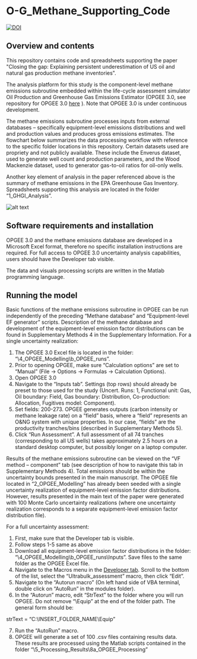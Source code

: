 # O-G_Methane_Supporting_Code

[![DOI](https://zenodo.org/badge/286856642.svg)](https://zenodo.org/badge/latestdoi/286856642)

## Overview and contents ##
This repository contains code and spreadsheets supporting the paper "Closing the gap: Explaining persistent underestimation of US oil and natural gas production methane inventories". 

The analysis platform for this study is the component-level methane emissions subroutine embedded within the life-cycle assessment simulator Oil Production and Greenhouse Gas Emissions Estimator (OPGEE 3.0, see repository for OPGEE 3.0 [here](https://github.com/arbrandt/OPGEE ) ). Note that OPGEE 3.0 is under continuous development.

The methane emissions subroutine processes inputs from external databases – specifically equipment-level emissions distributions and well and production values and produces gross emissions estimates. The flowchart below summarizes the data processing workflow with reference to the specific folder locations in this repository. Certain datasets used are propriety and not publicly available. These include the Enverus dataset, used to generate well count and production parameters, and the Wood Mackenzie dataset, used to generator gas-to-oil ratios for oil-only wells.

Another key element of analysis in the paper referenced above is the summary of methane emissions in the EPA Greenhouse Gas Inventory. Spreadsheets supporting this analysis are located in the folder “1_GHGI_Analysis”.

![alt text](https://user-images.githubusercontent.com/42356585/108004143-2fb22d00-6fb2-11eb-84a6-a70410f936ad.jpg)

## Software requirements and installation ##
OPGEE 3.0 and the methane emissions database are developed in a Microsoft Excel format, therefore no specific installation instructions are required. For full access to OPGEE 3.0 uncertainty analysis capabilities, users should have the Developer tab  visible.

The data and visuals processing scripts are written in the Matlab programming language.

## Running the model ##
Basic functions of the methane emissions subroutine in OPGEE can be run independently of the preceding “Methane database” and “Equipment-level EF generator” scripts. Description of the methane database and development of the equipment-level emission factor distributions can be found in Supplementary Methods 4 in the Supplementary Information.
For a single uncertainty realization:
1)	The OPGEE 3.0 Excel file is located in the folder: “\4_OPGEE_Modelling\b_OPGEE_runs”.
2)	Prior to opening OPGEE, make sure “Calculation options” are set to “Manual” (File -> Options -> Formulas -> Calculation Options).
3)	Open OPGEE 3.0
4)	Navigate to the “Inputs tab”. Settings (top rows) should already be preset to those used for the study (Uncert. Runs: 1, Functional unit: Gas, Oil boundary: Field, Gas boundary: Distribution, Co-production: Allocation, Fugitives model: Component).
5)	Set fields: 200-273. OPGEE generates outputs (carbon intensity or methane leakage rate) on a “field” basis, where a “field” represents an O&NG system with unique properties. In our case, “fields” are the productivity tranches/bins (described in Supplementary Methods 5).
6)	Click “Run Assessment”. A full assessment of all 74 tranches (corresponding to all US wells) takes approximately 2.5 hours on a standard desktop computer, but possibly longer on a laptop computer.

Results of the methane emissions subroutine can be viewed on the “VF method – component” tab (see description of how to navigate this tab in Supplementary Methods 4). Total emissions should be within the uncertainty bounds presented in the main manuscript.
The OPGEE file located in “2_OPGEE_Modelling” has already been seeded with a single uncertainty realization of equipment-level emission factor distributions. However, results presented in the main text of the paper were generated with 100 Monte Carlo uncertainty realizations (where one uncertainty realization corresponds to a separate equipment-level emission factor distribution file). 

For a full uncertainty assessment:
1)	First, make sure that the Developer tab   is visible.
2)	Follow steps 1-5 same as above
3)	Download all equipment-level emission factor distributions in the folder: “\4_OPGEE_Modelling\b_OPGEE_runs\Inputs”. Save files to the same folder as the OPGEE Excel file.
4)	Navigate to the Macros menu in the [Developer tab](https://support.microsoft.com/en-us/office/show-the-developer-tab-e1192344-5e56-4d45-931b-e5fd9bea2d45). Scroll to the bottom of the list, select the “Ultrabulk_assessment” macro, then click “Edit”.
5)	Navigate to the “Autorun macro” (On left hand side of VBA terminal, double click on “AutoRun” in the modules folder). 
6)	In the “Autorun” macro, edit “StrText” to the folder where you will run OPGEE. Do not remove “\Equip” at the end of the folder path. The general form should be:

strText = “C:\INSERT_FOLDER_NAME\Equip”

7)	Run the “AutoRun” macro.
8)	OPGEE will generate a set of 100 .csv files containing results data. These results are processed using the Matlab scripts contained in the folder “\5_Processing_Results\8a_OPGEE_Processing”
